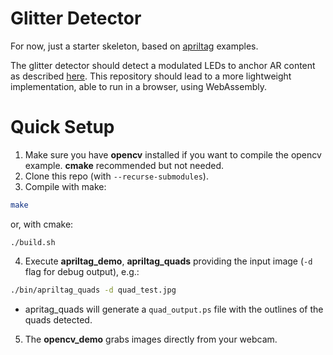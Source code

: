 # Glitter Detector

For now, just a starter skeleton, based on [apriltag](https://github.com/AprilRobotics/apriltag) examples.

The glitter detector should detect a modulated LEDs to anchor AR content as described [here](http://users.ece.cmu.edu/~agr/resources/publications/ipsn_20_glitter.pdf).
This repository should lead to a more lightweight implementation, able to run in a browser, using WebAssembly.

# Quick Setup

1. Make sure you have **opencv** installed if you want to compile the opencv example. **cmake** recommended but not needed.
2. Clone this repo (with ```--recurse-submodules```).
3. Compile with make:
```bash
make
```
or, with cmake:
```
./build.sh
```
4. Execute **apriltag_demo**, **apriltag_quads** providing the input image (```-d``` flag for debug output), e.g.:
```bash
./bin/apriltag_quads -d quad_test.jpg
```
* apritag_quads will generate a ```quad_output.ps``` file with the outlines of the quads detected.

5. The **opencv_demo** grabs images directly from your webcam.
